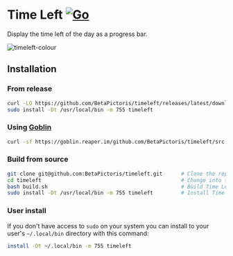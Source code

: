 # Time Left [![Go](https://github.com/BetaPictoris/timeleft/actions/workflows/go.yml/badge.svg)](https://github.com/BetaPictoris/timeleft/actions/workflows/go.yml)
Display the time left of the day as a progress bar. 

![timeleft-colour](https://user-images.githubusercontent.com/65696362/155674372-203151f6-bf40-42ac-87a4-b5cb6b512a2d.png)
<!--![timeleft-nocolour](https://user-images.githubusercontent.com/65696362/155673053-091749e2-a455-4ad7-8019-a89969dcb6e4.png)-->

## Installation
### From release
```bash
curl -LO https://github.com/BetaPictoris/timeleft/releases/latest/download/timeleft    # Download the latest binary.
sudo install -Dt /usr/local/bin -m 755 timeleft                                        # Install Time Left to "/usr/local/bin" with the mode "755"
```

### Using [Goblin](https://github.com/barelyhuman/goblin)
```bash
curl -sf https://goblin.reaper.im/github.com/BetaPictoris/timeleft/src | OUT=timeleft sh
```

### Build from source 
```bash
git clone git@github.com:BetaPictoris/timeleft.git      # Clone the repository
cd timeleft                                             # Change into the repository's directory
bash build.sh                                           # Build Time Left
sudo install -Dt /usr/local/bin -m 755 timeleft         # Install Time Left to "/usr/local/bin" with the mode "755"
```

### User install
If you don't have access to `sudo` on your system you can install to your user's `~/.local/bin` directory with this command: 
```bash
install -Dt ~/.local/bin -m 755 timeleft
```
